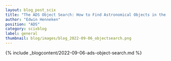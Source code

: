 ```yaml
---
layout: blog_post_scix
title: "The ADS Object Search: How to Find Astronomical Objects in the Literature"
author: "Edwin Henneken"
position: "ADS"
category: scixblog
label: general
thumbnail: blog/images/blog_2022-09-06_objectsearch.png
---
```


{% include _blogcontent/2022-09-06-ads-object-search.md %}